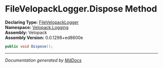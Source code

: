 ﻿<!--  
  <auto-generated>   
    The contents of this file were generated by a tool.  
    Changes to this file may be list if the file is regenerated  
  </auto-generated>   
-->

# FileVelopackLogger.Dispose Method

**Declaring Type:** [FileVelopackLogger](../index.md)  
**Namespace:** [Velopack.Logging](../../index.md)  
**Assembly:** Velopack  
**Assembly Version:** 0.0.1298+ed8600e

```csharp
public void Dispose();
```
___

*Documentation generated by [MdDocs](https://github.com/ap0llo/mddocs)*
